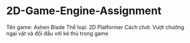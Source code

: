 # 2D-Game-Engine-Assignment
Tên game: Ashen Blade
Thể loại: 2D Platformer
Cách chơi: Vượt chướng ngại vật và đối đầu với kẻ thù trong game
